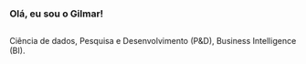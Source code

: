 ### Olá, eu sou o Gilmar!

##

Ciência de dados, 
Pesquisa e Desenvolvimento (P&D),
Business Intelligence (BI).

##


 
  
